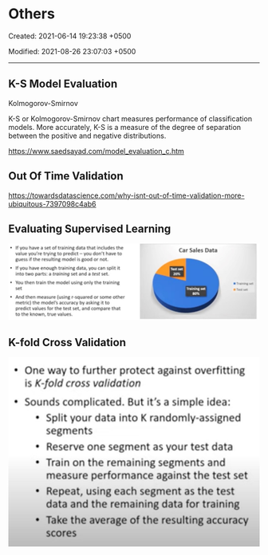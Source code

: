 # Others

Created: 2021-06-14 19:23:38 +0500

Modified: 2021-08-26 23:07:03 +0500

---

## K-S Model Evaluation

Kolmogorov-Smirnov

K-S or Kolmogorov-Smirnov chart measures performance of classification models. More accurately, K-S is a measure of the degree of separation between the positive and negative distributions.

<https://www.saedsayad.com/model_evaluation_c.htm>

## Out Of Time Validation

<https://towardsdatascience.com/why-isnt-out-of-time-validation-more-ubiquitous-7397098c4ab6>

## Evaluating Supervised Learning

![image](media/Others-image1.jpeg)

## K-fold Cross Validation

![image](media/Others-image2.jpg)


